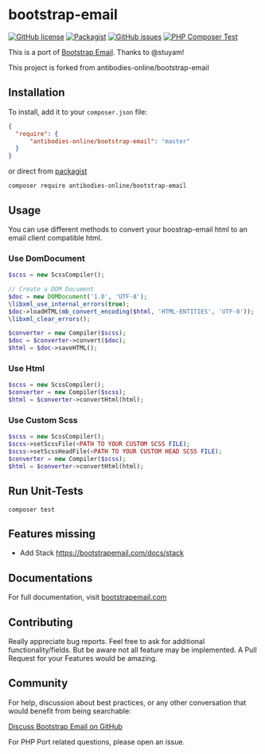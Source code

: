 # bootstrap-email
[![GitHub license](https://img.shields.io/badge/license-MIT-blue.svg)](https://raw.githubusercontent.com/antibodies-online/bootstrap-email/master/LICENSE)
[![Packagist](https://img.shields.io/packagist/v/antibodies-online/bootstrap-email.svg)](https://packagist.org/packages/antibodies-online/bootstrap-email)
[![GitHub issues](https://img.shields.io/github/issues/antibodies-online/bootstrap-email.svg)](https://github.com/antibodies-online/bootstrap-email/issues)
[![PHP Composer Test](https://github.com/antibodies-online/bootstrap-email/actions/workflows/php.yml/badge.svg)](https://github.com/antibodies-online/bootstrap-email/actions/workflows/php.yml)

This is a port of [Bootstrap Email](https://github.com/bootstrap-email/bootstrap-email). Thanks to @stuyam!

This project is forked from antibodies-online/bootstrap-email

## Installation

To install, add it to your `composer.json` file:

```json
{
  "require": {
      "antibodies-online/bootstrap-email": "master"
  }
}
```

or direct from [packagist](https://packagist.org/packages/antibodies-online/bootstrap-email)

```shell
composer require antibodies-online/bootstrap-email
```

## Usage

You can use different methods to convert your boostrap-email html to an email client compatible html.

### Use DomDocument

```php
$scss = new ScssCompiler();

// Create a DOM Document
$doc = new DOMDocument('1.0', 'UTF-8');
\libxml_use_internal_errors(true);
$doc->loadHTML(mb_convert_encoding($html, 'HTML-ENTITIES', 'UTF-8'));
\libxml_clear_errors();

$converter = new Compiler($scss);
$doc = $converter->convert($doc);
$html = $doc->saveHTML();
```

### Use Html

```php
$scss = new ScssCompiler();
$converter = new Compiler($scss);
$html = $converter->convertHtml(html);
```

### Use Custom Scss
```php
$scss = new ScssCompiler();
$scss->setScssFile(<PATH TO YOUR CUSTOM SCSS FILE);
$scss->setScssHeadFile(<PATH TO YOUR CUSTOM HEAD SCSS FILE);
$converter = new Compiler($scss);
$html = $converter->convertHtml(html);
```

## Run Unit-Tests
```shell
composer test
```

## Features missing

- Add Stack https://bootstrapemail.com/docs/stack

## Documentations
For full documentation, visit [bootstrapemail.com](https://bootstrapemail.com/docs/introduction)

## Contributing
Really appreciate bug reports. Feel free to ask for additional functionality/fields. 
But be aware not all feature may be implemented.
A Pull Request for your Features would be amazing.

## Community
For help, discussion about best practices, or any other conversation that would benefit from being searchable:

[Discuss Bootstrap Email on GitHub](https://github.com/bootstrap-email/bootstrap-email/discussions)

For PHP Port related questions, please open an issue.
